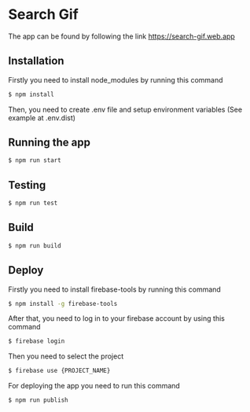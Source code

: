 # Search Gif

The app can be found by following the link https://search-gif.web.app

## Installation

Firstly you need to install node_modules by running this command

```bash
$ npm install
```

Then, you need to create .env file and setup environment variables (See example at .env.dist)

## Running the app

```bash
$ npm run start
```

## Testing

```bash
$ npm run test
```

## Build

```bash
$ npm run build
```

## Deploy

Firstly you need to install firebase-tools by running this command

```bash
$ npm install -g firebase-tools
```

After that, you need to log in to your firebase account by using this command

```bash
$ firebase login
```

Then you need to select the project

```bash
$ firebase use {PROJECT_NAME}
```

For deploying the app you need to run this command

```bash
$ npm run publish
```
